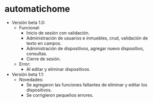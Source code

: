 # automatichome

- Versión beta 1.0:
  * Funcional:
    * Inicio de sesión con validación.
    * Administración de usuarios e inmuebles, crud, validación de texto en campos.
    * Administración de dispositivos, agregar nuevo dispositivo, consultas.
    * Cierre de sesión.
  * Error:
    * Al editar y eliminar dispositivos.
- Versión beta 1.1:
  * Novedades:
    * Se agregaron las funciones faltantes de eliminar y editar los dispositivos.
    * Se corrigieron pequeños errores.
